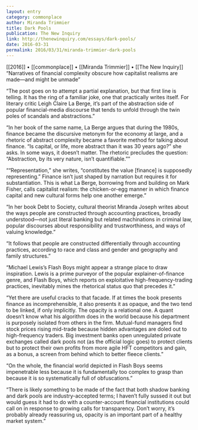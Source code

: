 ```yaml
---
layout: entry
category: commonplace
author: Miranda Trimmier
title: Dark Pools
publication: The New Inquiry
link: http://thenewinquiry.com/essays/dark-pools/
date: 2016-03-31
permalink: 2016/03/31/miranda-trimmier-dark-pools
---
```


[[2016]] • [[commonplace]] • [[Miranda Trimmier]] • [[The New Inquiry]]
 
“Narratives of financial complexity obscure how capitalist realisms are made—and might be unmade”

“The post goes on to attempt a partial explanation, but that first line is telling. It has the ring of a familiar joke, one that practically writes itself. For literary critic Leigh Claire La Berge, it’s part of the abstraction side of popular financial-media discourse that tends to unfold through the twin poles of scandals and abstractions.”

“In her book of the same name, La Berge argues that during the 1980s, finance became the discursive metonym for the economy at large, and a rhetoric of abstract complexity became a favorite method for talking about finance. “Is capital, or life, more abstract than it was 30 years ago?” she asks. In some ways, it doesn’t matter. The rhetoric precludes the question: “Abstraction, by its very nature, isn’t quantifiable.””

““Representation,” she writes, “constitutes the value [finance] is supposedly representing.” Finance isn’t just shaped by narration but requires it for substantiation. This is what La Berge, borrowing from and building on Mark Fisher, calls capitalist realism: the chicken-or-egg manner in which finance capital and new cultural forms help one another emerge.”

“In her book Debt to Society, cultural theorist Miranda Joseph writes about the ways people are constructed through accounting practices, broadly understood—not just literal banking but related machinations in criminal law, popular discourses about responsibility and trustworthiness, and ways of valuing knowledge.”

“It follows that people are constructed differentially through accounting practices, according to race and class and gender and geography and family structures.”

“Michael Lewis’s Flash Boys might appear a strange place to draw inspiration. Lewis is a prime purveyor of the popular explainer-of-finance genre, and Flash Boys, which reports on exploitative high-frequency-trading practices, inevitably mines the rhetorical status quo that precedes it.”

“Yet there are useful cracks to that facade. If at times the book presents finance as incomprehensible, it also presents it as opaque, and the two tend to be linked, if only implicitly. The opacity is a relational one. A quant doesn’t know what his algorithm does in the world because his department is purposely isolated from others in the firm. Mutual-fund managers find stock prices rising mid-trade because hidden advantages are doled out to high-frequency traders. Big investment banks open unregulated private exchanges called dark pools not (as the official logic goes) to protect clients but to protect their own profits from more agile HFT competitors and gain, as a bonus, a screen from behind which to better fleece clients.”

“On the whole, the financial world depicted in Flash Boys seems impenetrable less because it is fundamentally too complex to grasp than because it is so systematically full of obfuscations.”

“There is likely something to be made of the fact that both shadow banking and dark pools are industry-accepted terms; I haven’t fully sussed it out but would guess it had to do with a counter-account financial institutions could call on in response to growing calls for transparency. Don’t worry, it’s probably already reassuring us, opacity is an important part of a healthy market system.”

